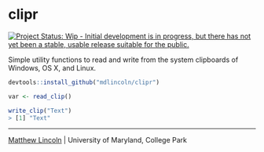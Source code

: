 clipr
=====

[![Project Status: Wip - Initial development is in progress, but there has not yet been a stable, usable release suitable for the public.](http://www.repostatus.org/badges/0.1.0/wip.svg)](http://www.repostatus.org/#wip)

Simple utility functions to read and write from the system clipboards of Windows, OS X, and Linux.

```R
devtools::install_github("mdlincoln/clipr")

var <- read_clip()

write_clip("Text")
> [1] "Text"
```

---
[Matthew Lincoln](http://matthewlincoln.net) | University of Maryland, College Park
